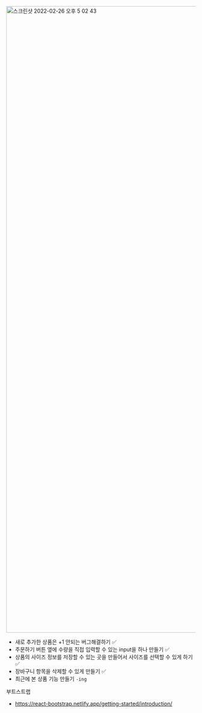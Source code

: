 <img width="1663" alt="스크린샷 2022-02-26 오후 5 02 43" src="https://user-images.githubusercontent.com/80310308/155835459-39922c27-006c-4f68-bb68-22d4a059ceb8.png">

- 새로 추가한 상품은 +1 안되는 버그해결하기 ✅
- 주문하기 버튼 옆에 수량을 직접 입력할 수 있는 input을 하나 만들기 ✅
- 상품의 사이즈 정보를 저장할 수 있는 곳을 만들어서 사이즈를 선택할 수 있게 하기 ✅
- 장바구니 항목을 삭제할 수 있게 만들기 ✅
- 최근에 본 상품 기능 만들기 `-ing`

부트스트랩

- https://react-bootstrap.netlify.app/getting-started/introduction/
